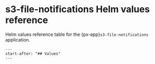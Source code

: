 ```{px-app-values} s3-file-notifications
```

# s3-file-notifications Helm values reference

Helm values reference table for the {px-app}`s3-file-notifications` application.

```{include} ../../../applications/s3-file-notifications/README.md
---
start-after: "## Values"
---
```